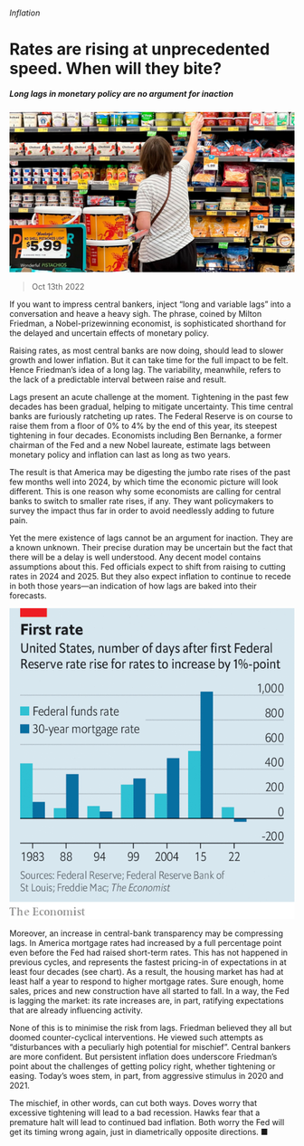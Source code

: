 ###### Inflation

# Rates are rising at unprecedented speed. When will they bite? 

##### Long lags in monetary policy are no argument for inaction 

![image](images/20221015_FNP505.jpg) 

> Oct 13th 2022 

If you want to impress central bankers, inject “long and variable lags” into a conversation and heave a heavy sigh. The phrase, coined by Milton Friedman, a Nobel-prizewinning economist, is sophisticated shorthand for the delayed and uncertain effects of monetary policy. 

Raising rates, as most central banks are now doing, should lead to slower growth and lower inflation. But it can take time for the full impact to be felt. Hence Friedman’s idea of a long lag. The variability, meanwhile, refers to the lack of a predictable interval between raise and result. 

Lags present an acute challenge at the moment. Tightening in the past few decades has been gradual, helping to mitigate uncertainty. This time central banks are furiously ratcheting up rates. The Federal Reserve is on course to raise them from a floor of 0% to 4% by the end of this year, its steepest tightening in four decades. Economists including Ben Bernanke, a former chairman of the Fed and a new Nobel laureate, estimate lags between monetary policy and inflation can last as long as two years. 

The result is that America may be digesting the jumbo rate rises of the past few months well into 2024, by which time the economic picture will look different. This is one reason why some economists are calling for central banks to switch to smaller rate rises, if any. They want policymakers to survey the impact thus far in order to avoid needlessly adding to future pain. 

Yet the mere existence of lags cannot be an argument for inaction. They are a known unknown. Their precise duration may be uncertain but the fact that there will be a delay is well understood. Any decent model contains assumptions about this. Fed officials expect to shift from raising to cutting rates in 2024 and 2025. But they also expect inflation to continue to recede in both those years—an indication of how lags are baked into their forecasts.

![image](images/20221015_FNC344.png) 


Moreover, an increase in central-bank transparency may be compressing lags. In America mortgage rates had increased by a full percentage point even before the Fed had raised short-term rates. This has not happened in previous cycles, and represents the fastest pricing-in of expectations in at least four decades (see chart). As a result, the housing market has had at least half a year to respond to higher mortgage rates. Sure enough, home sales, prices and new construction have all started to fall. In a way, the Fed is lagging the market: its rate increases are, in part, ratifying expectations that are already influencing activity.

None of this is to minimise the risk from lags. Friedman believed they all but doomed counter-cyclical interventions. He viewed such attempts as “disturbances with a peculiarly high potential for mischief”. Central bankers are more confident. But persistent inflation does underscore Friedman’s point about the challenges of getting policy right, whether tightening or easing. Today’s woes stem, in part, from aggressive stimulus in 2020 and 2021.

The mischief, in other words, can cut both ways. Doves worry that excessive tightening will lead to a bad recession. Hawks fear that a premature halt will lead to continued bad inflation. Both worry the Fed will get its timing wrong again, just in diametrically opposite directions. ■


